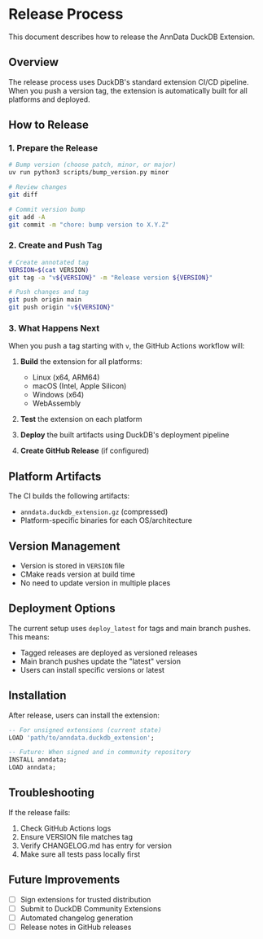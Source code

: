 # Release Process

This document describes how to release the AnnData DuckDB Extension.

## Overview

The release process uses DuckDB's standard extension CI/CD pipeline. When you push a version tag, the extension is automatically built for all platforms and deployed.

## How to Release

### 1. Prepare the Release

```bash
# Bump version (choose patch, minor, or major)
uv run python3 scripts/bump_version.py minor

# Review changes
git diff

# Commit version bump
git add -A
git commit -m "chore: bump version to X.Y.Z"
```

### 2. Create and Push Tag

```bash
# Create annotated tag
VERSION=$(cat VERSION)
git tag -a "v${VERSION}" -m "Release version ${VERSION}"

# Push changes and tag
git push origin main
git push origin "v${VERSION}"
```

### 3. What Happens Next

When you push a tag starting with `v`, the GitHub Actions workflow will:

1. **Build** the extension for all platforms:
   - Linux (x64, ARM64)
   - macOS (Intel, Apple Silicon)  
   - Windows (x64)
   - WebAssembly

2. **Test** the extension on each platform

3. **Deploy** the built artifacts using DuckDB's deployment pipeline

4. **Create GitHub Release** (if configured)

## Platform Artifacts

The CI builds the following artifacts:

- `anndata.duckdb_extension.gz` (compressed)
- Platform-specific binaries for each OS/architecture

## Version Management

- Version is stored in `VERSION` file
- CMake reads version at build time
- No need to update version in multiple places

## Deployment Options

The current setup uses `deploy_latest` for tags and main branch pushes. This means:
- Tagged releases are deployed as versioned releases
- Main branch pushes update the "latest" version
- Users can install specific versions or latest

## Installation

After release, users can install the extension:

```sql
-- For unsigned extensions (current state)
LOAD 'path/to/anndata.duckdb_extension';

-- Future: When signed and in community repository
INSTALL anndata;
LOAD anndata;
```

## Troubleshooting

If the release fails:
1. Check GitHub Actions logs
2. Ensure VERSION file matches tag
3. Verify CHANGELOG.md has entry for version
4. Make sure all tests pass locally first

## Future Improvements

- [ ] Sign extensions for trusted distribution
- [ ] Submit to DuckDB Community Extensions
- [ ] Automated changelog generation
- [ ] Release notes in GitHub releases